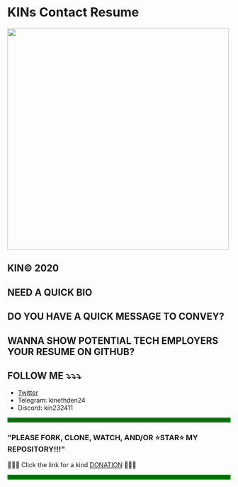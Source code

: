 # KINs Contact Resume

<img src="kin-nft-dapp\frontend\public\kin_Logo.gif" width="500">

## KIN©️ 2020

## NEED A QUICK BIO
## DO YOU HAVE A QUICK MESSAGE TO CONVEY?
## WANNA SHOW POTENTIAL TECH EMPLOYERS YOUR RESUME ON GITHUB?


## FOLLOW ME ⤵️⤵️⤵️
+ [Twitter](https://twitter.com/kinny_winterz)
+ Telegram: kinethden24
+ Discord: kin232411

<hr style='border: 5px solid green'/>

### "PLEASE FORK, CLONE, WATCH, AND/OR ⭐STAR⭐ MY REPOSITORY!!!"

🙏🙏🙏 Click the link for a kind [DONATION](https://buy.stripe.com/5kAg1A3NTfi8a6A28e) 🙏🙏🙏

<hr style="border: 5px solid green">
